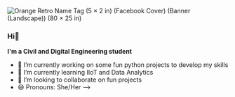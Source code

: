 ![Orange Retro Name Tag (5 × 2 in) (Facebook Cover) (Banner (Landscape)) (80 × 25 in)](https://user-images.githubusercontent.com/71338012/211106661-d0c51740-bc94-4b8b-9691-06b9c95cb5ed.gif)

### Hi👋
**I'm a Civil and Digital Engineering student** 

- 🔭 I’m currently working on some fun python projects to develop my skills
- 🌱 I’m currently learning IIoT and Data Analytics
- 👯 I’m looking to collaborate on fun projects
- 😄 Pronouns: She/Her
-->
